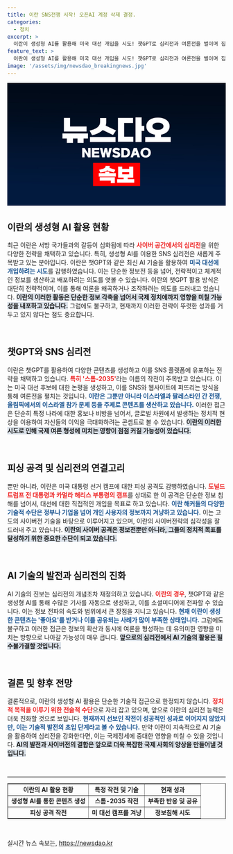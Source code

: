 ```yaml
---
title: 이란 SNS전쟁 시작! 오픈AI 계정 삭제 결정.
categories:
  - 정치
excerpt: >
  이란이 생성형 AI를 활용해 미국 대선 개입을 시도! 챗GPT로 심리전과 여론전을 벌이며 집중 겨냥한 피싱 공격까지. 오픈AI는 관련 계정을 삭제하며 엄중 대응 중! 클릭해서 자세한 사실을 확인해보세요!
feature_text: >
  이란이 생성형 AI를 활용해 미국 대선 개입을 시도! 챗GPT로 심리전과 여론전을 벌이며 집중 겨냥한 피싱 공격까지. 오픈AI는 관련 계정을 삭제하며 엄중 대응 중! 클릭해서 자세한 사실을 확인해보세요!
image: '/assets/img/newsdao_breakingnews.jpg'
---
```


<p><img src="/assets/img/newsdao_breakingnews.jpg" alt="koreaapp 속보" /></p>

<h2 data-ke-size="size26">이란의 생성형 AI 활용 현황</h2>

<p data-ke-size="size16">최근 이란은 서방 국가들과의 갈등이 심화됨에 따라 <b><span style="color: #ee2323;">사이버 공간에서의 심리전</span></b>을 위한 다양한 전략을 채택하고 있습니다. 특히, 생성형 AI를 이용한 SNS 심리전은 새롭게 주목받고 있는 분야입니다. 이란은 챗GPT와 같은 최신 AI 기술을 활용하여 <b><span style="color: #1a5490;">미국 대선에 개입하려는 시도</span></b>를 감행하였습니다. 이는 단순한 정보전 등을 넘어, 전략적이고 체계적인 정보를 생산하고 배포하려는 의도를 엿볼 수 있습니다. 이란의 챗GPT 활용 방식은 대단히 전략적이며, 이를 통해 여론을 왜곡하거나 조작하려는 의도를 드러내고 있습니다. <b><span style="background-color: #21538527;">이란의 이러한 활동은 단순한 정보 각축을 넘어서 국제 정치에까지 영향을 미칠 가능성을 내포하고 있습니다.</span></b> 그럼에도 불구하고, 현재까지 이러한 전략이 뚜렷한 성과를 거두고 있지 않다는 점도 중요합니다.</p>

<p data-ke-size="size16">&nbsp;</p>

<h2 data-ke-size="size26">챗GPT와 SNS 심리전</h2>

<p data-ke-size="size16">이란은 챗GPT를 활용하여 다양한 콘텐츠를 생성하고 이를 SNS 플랫폼에 유포하는 전략을 채택하고 있습니다. <b><span style="color: #ee2323;">특히 '스톰-2035'</span></b>라는 이름의 작전이 주목받고 있습니다. 이는 미국 대선 후보에 대한 논평을 생성하고, 이를 SNS와 웹사이트에 퍼뜨리는 방식을 통해 여론전을 펼치는 것입니다. <b><span style="color: #1a5490;">이란은 그뿐만 아니라 이스라엘과 팔레스타인 간 전쟁, 올림픽에서의 이스라엘 참가 문제 등을 주제로 콘텐츠를 생산하고 있습니다.</span></b> 이러한 접근은 단순히 특정 나라에 대한 홍보나 비방을 넘어서, 글로벌 차원에서 발생하는 정치적 현상을 이용하여 자신들의 이익을 극대화하려는 콘셉트로 볼 수 있습니다. <b><span style="background-color: #21538527;">이란의 이러한 시도로 인해 국제 여론 형성에 미치는 영향이 점점 커질 가능성이 있습니다.</span></b></p>

<p data-ke-size="size16">&nbsp;</p>

<h2 data-ke-size="size26">피싱 공격 및 심리전의 연결고리</h2>

<p data-ke-size="size16">뿐만 아니라, 이란은 미국 대통령 선거 캠프에 대한 피싱 공격도 감행하였습니다. <b><span style="color: #ee2323;">도널드 트럼프 전 대통령과 카멀라 해리스 부통령의 캠프</span></b>를 상대로 한 이 공격은 단순한 정보 침해를 넘어서, 대선에 대한 직접적인 개입을 목표로 하고 있습니다. <b><span style="color: #1a5490;">이란 해커들의 다양한 기술적 수단은 정부나 기업을 넘어 개인 사용자의 정보까지 겨냥하고 있습니다.</span></b> 이는 고도의 사이버전 기술을 바탕으로 이루어지고 있으며, 이란의 사이버전략의 심각성을 잘 드러내 주고 있습니다. <b><span style="background-color: #21538527;">이란의 사이버 공격은 정보전뿐만 아니라, 그들의 정치적 목표를 달성하기 위한 중요한 수단이 되고 있습니다.</span></b></p>

<p data-ke-size="size16">&nbsp;</p>

<h2 data-ke-size="size26">AI 기술의 발전과 심리전의 진화</h2>

<p data-ke-size="size16">AI 기술의 진보는 심리전의 개념조차 재정의하고 있습니다. <b><span style="color: #ee2323;">이란의 경우</span></b>, 챗GPT와 같은 생성형 AI를 통해 수많은 기사를 자동으로 생성하고, 이를 소셜미디어에 전파할 수 있습니다. 이는 정보 전파의 속도와 범위에서 큰 장점을 지니고 있습니다. <b><span style="color: #1a5490;">현재 이란이 생성한 콘텐츠는 '좋아요'를 받거나 이를 공유되는 사례가 많이 부족한 상태입니다.</span></b> 그럼에도 불구하고 이러한 접근은 정보의 확산과 동시에 여론을 형성하는 데 유의미한 영향을 미치는 방향으로 나아갈 가능성이 매우 큽니다. <b><span style="background-color: #21538527;">앞으로의 심리전에서 AI 기술의 활용은 필수불가결할 것입니다.</span></b></p>

<p data-ke-size="size16">&nbsp;</p>

<h2 data-ke-size="size26">결론 및 향후 전망</h2>

<p data-ke-size="size16">결론적으로, 이란의 생성형 AI 활용은 단순한 기술적 접근으로 한정되지 않습니다. <b><span style="color: #ee2323;">정치적 목적을 이루기 위한 전술적 수단</span></b>으로 자리 잡고 있으며, 앞으로 이란의 심리전 능력은 더욱 진화할 것으로 보입니다. <b><span style="color: #1a5490;">현재까지 선보인 작전이 성공적인 성과로 이어지지 않았지만, 이는 기술적 발전의 초입 단계라고 볼 수 있습니다.</span></b> 만약 이란이 지속적으로 AI 기술을 활용하여 심리전을 강화한다면, 이는 국제정세에 중대한 영향을 미칠 수 있을 것입니다. <b><span style="background-color: #21538527;">AI의 발전과 사이버전의 결합은 앞으로 더욱 복잡한 국제 사회의 양상을 만들어낼 것입니다.</span></b></p>

<p data-ke-size="size16">&nbsp;</p>

<hr>

<table style="width: 100%;" border="1">
  <tr>
    <td style="text-align: center; height: 17px;"><b>이란의 AI 활용 현황</b></td>
    <td style="text-align: center; height: 17px;"><b>특정 작전 및 기술</b></td>
    <td style="text-align: center; height: 17px;"><b>현재 성과</b></td>
  </tr>
  <tr>
    <td style="text-align: center; height: 17px;"><b>생성형 AI를 통한 콘텐츠 생성</b></td>
    <td style="text-align: center; height: 17px;"><b>스톰-2035 작전</b></td>
    <td style="text-align: center; height: 17px;"><b>부족한 반응 및 공유</b></td>
  </tr>
  <tr>
    <td style="text-align: center; height: 17px;"><b>피싱 공격 작전</b></td>
    <td style="text-align: center; height: 17px;"><b>미 대선 캠프를 겨냥</b></td>
    <td style="text-align: center; height: 17px;"><b>정보침해 시도</b></td>
  </tr>
</table>

<p data-ke-size="size16">&nbsp;</p>
실시간 뉴스 속보는, <a href="https://newsdao.kr" rel="dofollow">https://newsdao.kr</a>


